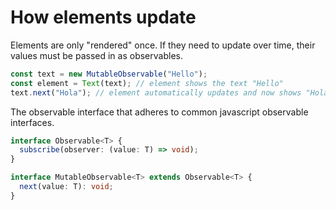 # How elements update

Elements are only "rendered" once. If they need to update over time, their values must be passed in as observables.

```ts
const text = new MutableObservable("Hello");
const element = Text(text); // element shows the text "Hello"
text.next("Hola"); // element automatically updates and now shows "Hola"
```

The observable interface that adheres to common javascript observable interfaces.

```ts
interface Observable<T> {
  subscribe(observer: (value: T) => void);
}

interface MutableObservable<T> extends Observable<T> {
  next(value: T): void;
}
```
